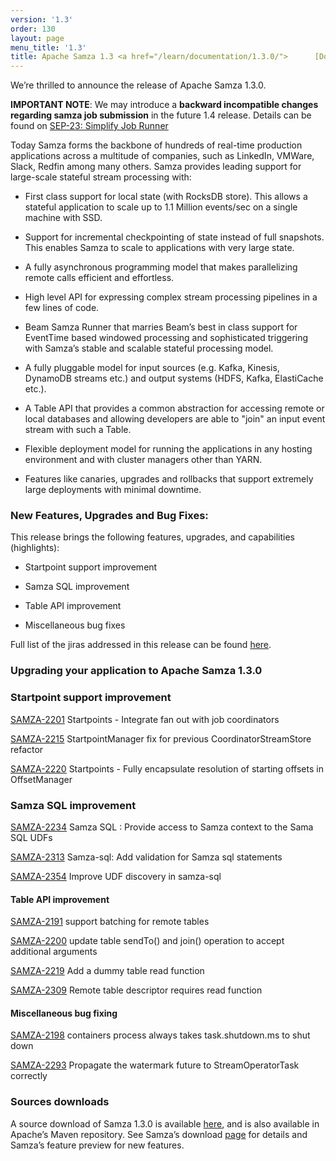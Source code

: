 ```yaml
---
version: '1.3'
order: 130
layout: page
menu_title: '1.3'
title: Apache Samza 1.3 <a href="/learn/documentation/1.3.0/">      [Docs] </a>
---
```

<!--
   Licensed to the Apache Software Foundation (ASF) under one or more
   contributor license agreements.  See the NOTICE file distributed with
   this work for additional information regarding copyright ownership.
   The ASF licenses this file to You under the Apache License, Version 2.0
   (the "License"); you may not use this file except in compliance with
   the License.  You may obtain a copy of the License at

       http://www.apache.org/licenses/LICENSE-2.0

   Unless required by applicable law or agreed to in writing, software
   distributed under the License is distributed on an "AS IS" BASIS,
   WITHOUT WARRANTIES OR CONDITIONS OF ANY KIND, either express or implied.
   See the License for the specific language governing permissions and
   limitations under the License.
-->


We’re thrilled to announce the release of Apache Samza 1.3.0.

**IMPORTANT NOTE**: We may introduce a **backward incompatible changes regarding samza job submission** in the future 1.4 release. Details can be found on [SEP-23: Simplify Job Runner](https://cwiki.apache.org/confluence/display/SAMZA/SEP-23%3A+Simplify+Job+Runner)

Today Samza forms the backbone of hundreds of real-time production applications across a multitude of companies, such as LinkedIn, VMWare, Slack, Redfin among many others. Samza provides leading support for large-scale stateful stream processing with:

* First class support for local state (with RocksDB store). This allows a stateful application to scale up to 1.1 Million events/sec on a single machine with SSD.

* Support for incremental checkpointing of state instead of full snapshots. This enables Samza to scale to applications with very large state.

* A fully asynchronous programming model that makes parallelizing remote calls efficient and effortless.

* High level API for expressing complex stream processing pipelines in a few lines of code.

* Beam Samza Runner that marries Beam’s best in class support for EventTime based windowed processing and sophisticated triggering with Samza’s stable and scalable stateful processing model.

* A fully pluggable model for input sources (e.g. Kafka, Kinesis, DynamoDB streams etc.) and output systems (HDFS, Kafka, ElastiCache etc.).

* A Table API that provides a common abstraction for accessing remote or local databases and allowing developers are able to "join" an input event stream with such a Table.

* Flexible deployment model for running the applications in any hosting environment and with cluster managers other than YARN.

* Features like canaries, upgrades and rollbacks that support extremely large deployments with minimal downtime.

###  **New Features, Upgrades and Bug Fixes:**
This release brings the following features, upgrades, and capabilities (highlights):

* Startpoint support improvement

* Samza SQL improvement

* Table API improvement

* Miscellaneous bug fixes

Full list of the jiras addressed in this release can be found [here](https://issues.apache.org/jira/browse/SAMZA-2354?jql=project%20%3D%20%22SAMZA%22%20and%20fixVersion%20in%20(1.3)).
### **Upgrading your application to Apache Samza 1.3.0**

### Startpoint support improvement
[SAMZA-2201](https://issues.apache.org/jira/browse/SAMZA-2201) Startpoints - Integrate fan out with job coordinators

[SAMZA-2215](https://issues.apache.org/jira/browse/SAMZA-2215) StartpointManager fix for previous CoordinatorStreamStore refactor

[SAMZA-2220](https://issues.apache.org/jira/browse/SAMZA-2220) Startpoints - Fully encapsulate resolution of starting offsets in OffsetManager

### Samza SQL improvement
[SAMZA-2234](https://issues.apache.org/jira/browse/SAMZA-2234) Samza SQL : Provide access to Samza context to the Sama SQL UDFs

[SAMZA-2313](https://issues.apache.org/jira/browse/SAMZA-2313) Samza-sql: Add validation for Samza sql statements

[SAMZA-2354](https://issues.apache.org/jira/browse/SAMZA-2354) Improve UDF discovery in samza-sql

#### Table API improvement
[SAMZA-2191](https://issues.apache.org/jira/browse/SAMZA-2191) support batching for remote tables

[SAMZA-2200](https://issues.apache.org/jira/browse/SAMZA-2200) update table sendTo() and join() operation to accept additional arguments

[SAMZA-2219](https://issues.apache.org/jira/browse/SAMZA-2219) Add a dummy table read function

[SAMZA-2309](https://issues.apache.org/jira/browse/SAMZA-2309) Remote table descriptor requires read function

#### Miscellaneous bug fixing
[SAMZA-2198](https://issues.apache.org/jira/browse/SAMZA-2198) containers process always takes task.shutdown.ms to shut down

[SAMZA-2293](https://issues.apache.org/jira/browse/SAMZA-2293) Propagate the watermark future to StreamOperatorTask correctly

### Sources downloads
A source download of Samza 1.3.0 is available [here](https://dist.apache.org/repos/dist/release/samza/1.3.0/), and is also available in Apache’s Maven repository. See Samza’s download [page](https://samza.apache.org/startup/download/) for details and Samza’s feature preview for new features.

